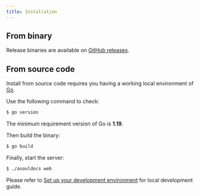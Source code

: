 ```yaml
---
title: Installation
---
```


## From binary

Release binaries are available on [GitHub releases](https://github.com/asoul-sig/asouldocs/releases).

## From source code

Install from source code requires you having a working local environment of [Go](https://go.dev/).

Use the following command to check:

```bash
$ go version
```

The minimum requirement version of Go is **1.19**.

Then build the binary:

```bash
$ go build
```

Finally, start the server:

```bash
$ ./asouldocs web
```

Please refer to [Set up your development environment](https://github.com/asoul-sig/asouldocs/blob/main/docs/dev/local_development.md) for local development guide.
